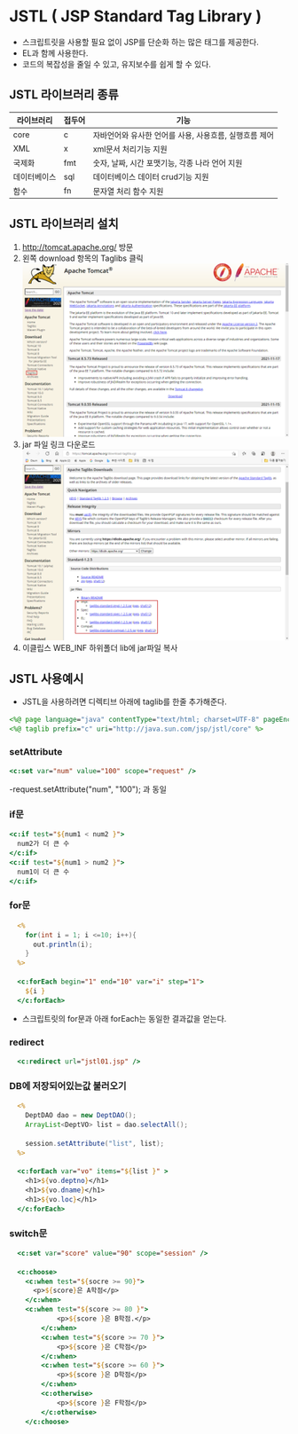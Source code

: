 # JSTL ( JSP Standard Tag Library )
- 스크립트릿을 사용할 필요 없이 JSP를 단순화 하는 많은 태그를 제공한다.
- EL과 함께 사용한다.
- 코드의 복잡성을 줄일 수 있고, 유지보수를 쉽게 할 수 있다.

## JSTL 라이브러리 종류
|라이브러리|접두어|기능|
|----|-|----|
|core|c| 자바언어와 유사한 언어를 사용, 사용흐름, 실행흐름 제어|
|XML|x| xml문서 처리기능 지원|
|국제화|fmt| 숫자, 날짜, 시간 포맷기능, 각종 나라 언어 지원|
|데이터베이스|sql|데이터베이스 데이터 crud기능 지원
|함수|fn|문자열 처리 함수 지원|

## JSTL 라이브러리 설치
1. http://tomcat.apache.org/ 방문
2. 왼쪽 download 항목의 Taglibs 클릭<br>
![jstl01](./images/jstl01.png)
3. jar 파일 링크 다운로드<br>
![jst102](./images/jstl02.png)
4. 이클립스 WEB_INF 하위폴더 lib에 jar파일 복사

## JSTL 사용예시
- JSTL을 사용하려면 디렉티브 아래에 taglib를 한줄 추가해준다.
```jsp
<%@ page language="java" contentType="text/html; charset=UTF-8" pageEncoding="UTF-8" %>
<%@ taglib prefix="c" uri="http://java.sun.com/jsp/jstl/core" %>
```

### setAttribute
```jsp
<c:set var="num" value="100" scope="request" />
```
-request.setAttribute("num", "100"); 과 동일

### if문
```jsp
<c:if test="${num1 < num2 }">
  num2가 더 큰 수
</c:if>
<c:if test="${num1 > num2 }">
  num1이 더 큰 수
</c:if>
```

### for문
```jsp
  <%  
    for(int i = 1; i <=10; i++){
      out.println(i);
    }
  %>
  
  <c:forEach begin="1" end="10" var="i" step="1">
    ${i }
  </c:forEach>
```
- 스크립트릿의 for문과 아래 forEach는 동일한 결과값을 얻는다.

### redirect
```jsp
  <c:redirect url="jstl01.jsp" />
```

### DB에 저장되어있는값 불러오기
```jsp
  <%
    DeptDAO dao = new DeptDAO();
    ArrayList<DeptVO> list = dao.selectAll();
    
    session.setAttribute("list", list);
  %>
  
  <c:forEach var="vo" items="${list }" >
    <h1>${vo.deptno}</h1>
    <h1>${vo.dname}</h1>
    <h1>${vo.loc}</h1>
  </c:forEach>
```

### switch문
```jsp
  <c:set var="score" value="90" scope="session" />
  
  <c:choose>
    <c:when test="${socre >= 90}">
      <p>${score}은 A학점</p>
    </c:when>
    <c:when test="${score >= 80 }">
			<p>${score }은 B학점.</p>
		</c:when>
		<c:when test="${score >= 70 }">
			<p>${score }은 C학점</p>
		</c:when>
		<c:when test="${score >= 60 }">
			<p>${score }은 D학점</p>
		</c:when>
		<c:otherwise>
			<p>${score }은 F학점</p>
		</c:otherwise>
	</c:choose>
  
```
